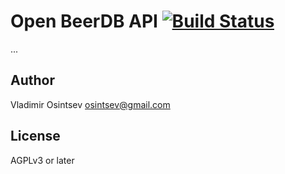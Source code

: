 # Open BeerDB API [![Build Status](https://travis-ci.org/osminogin/beerdb-server.svg?branch=master)](https://travis-ci.org/osminogin/beerdb-server)

...

## Author

Vladimir Osintsev <osintsev@gmail.com>

## License

AGPLv3 or later
